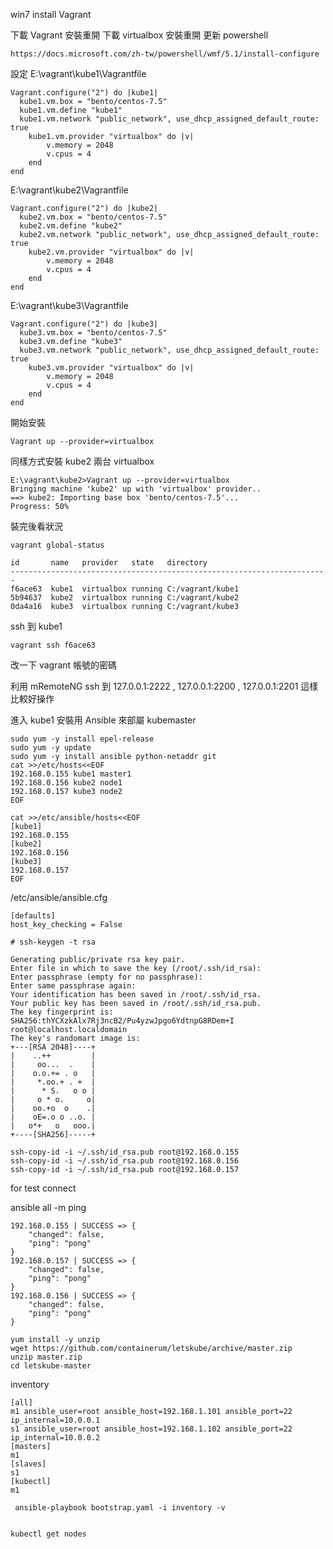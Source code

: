 win7 install Vagrant

下載 Vagrant 安裝重開
下載 virtualbox 安裝重開
更新 powershell 

```
https://docs.microsoft.com/zh-tw/powershell/wmf/5.1/install-configure
```

設定 
E:\vagrant\kube1\Vagrantfile
```
Vagrant.configure("2") do |kube1|
  kube1.vm.box = "bento/centos-7.5"
  kube1.vm.define "kube1"
  kube1.vm.network "public_network", use_dhcp_assigned_default_route: true
	kube1.vm.provider "virtualbox" do |v|
		v.memory = 2048
		v.cpus = 4
	end
end
```
E:\vagrant\kube2\Vagrantfile
```
Vagrant.configure("2") do |kube2|
  kube2.vm.box = "bento/centos-7.5"
  kube2.vm.define "kube2"
  kube2.vm.network "public_network", use_dhcp_assigned_default_route: true
    kube2.vm.provider "virtualbox" do |v|
		v.memory = 2048
		v.cpus = 4
	end
end
```
E:\vagrant\kube3\Vagrantfile
```
Vagrant.configure("2") do |kube3|
  kube3.vm.box = "bento/centos-7.5"
  kube3.vm.define "kube3"
  kube3.vm.network "public_network", use_dhcp_assigned_default_route: true
    kube3.vm.provider "virtualbox" do |v|
		v.memory = 2048
		v.cpus = 4
	end
end
```

開始安裝
```
Vagrant up --provider=virtualbox
```

同樣方式安裝 kube2 兩台 virtualbox 
```
E:\vagrant\kube2>Vagrant up --provider=virtualbox
Bringing machine 'kube2' up with 'virtualbox' provider..
==> kube2: Importing base box 'bento/centos-7.5'...
Progress: 50%
```

裝完後看狀況
```
vagrant global-status
```

```
id       name   provider   state   directory
-----------------------------------------------------------------------
f6ace63  kube1  virtualbox running C:/vagrant/kube1
5b94637  kube2  virtualbox running C:/vagrant/kube2
0da4a16  kube3  virtualbox running C:/vagrant/kube3

```
ssh 到 kube1
```
vagrant ssh f6ace63
``` 
改一下 vagrant 帳號的密碼

利用 mRemoteNG ssh 到 127.0.0.1:2222 , 127.0.0.1:2200 , 127.0.0.1:2201   這樣比較好操作

進入 kube1  安裝用 Ansible 來部屬 kubemaster 
```
sudo yum -y install epel-release
sudo yum -y update
sudo yum -y install ansible python-netaddr git
cat >>/etc/hosts<<EOF
192.168.0.155 kube1 master1
192.168.0.156 kube2 node1
192.168.0.157 kube3 node2
EOF
```

```
cat >>/etc/ansible/hosts<<EOF
[kube1]
192.168.0.155
[kube2]
192.168.0.156
[kube3]
192.168.0.157
EOF
```

/etc/ansible/ansible.cfg
```
[defaults]
host_key_checking = False
```

```
# ssh-keygen -t rsa
```
```
Generating public/private rsa key pair.
Enter file in which to save the key (/root/.ssh/id_rsa):
Enter passphrase (empty for no passphrase):
Enter same passphrase again:
Your identification has been saved in /root/.ssh/id_rsa.
Your public key has been saved in /root/.ssh/id_rsa.pub.
The key fingerprint is:
SHA256:thYCXzkAlx7Rj3ncB2/Pu4yzwJpgo6YdtnpG8RDem+I root@localhost.localdomain
The key's randomart image is:
+---[RSA 2048]----+
|    ..++         |
|     oo...  .    |
|    o.o.+= . o   |
|     *.oo.+ . +  |
|      * S.   o o |
|     o * o.     o|
|    oo.+o  o    .|
|    oE=.o o ..o. |
|   o*+   o   ooo.|
+----[SHA256]-----+
```

```
ssh-copy-id -i ~/.ssh/id_rsa.pub root@192.168.0.155
ssh-copy-id -i ~/.ssh/id_rsa.pub root@192.168.0.156
ssh-copy-id -i ~/.ssh/id_rsa.pub root@192.168.0.157
```
for test connect

ansible all -m ping

```
192.168.0.155 | SUCCESS => {
    "changed": false,
    "ping": "pong"
}
192.168.0.157 | SUCCESS => {
    "changed": false,
    "ping": "pong"
}
192.168.0.156 | SUCCESS => {
    "changed": false,
    "ping": "pong"
}

```

```
yum install -y unzip
wget https://github.com/containerum/letskube/archive/master.zip
unzip master.zip
cd letskube-master
```

inventory
```
[all]
m1 ansible_user=root ansible_host=192.168.1.101 ansible_port=22 ip_internal=10.0.0.1
s1 ansible_user=root ansible_host=192.168.1.102 ansible_port=22 ip_internal=10.0.0.2
[masters]
m1
[slaves]
s1
[kubectl]
m1
```

```
 ansible-playbook bootstrap.yaml -i inventory -v
 
```

```
kubectl get nodes
```
